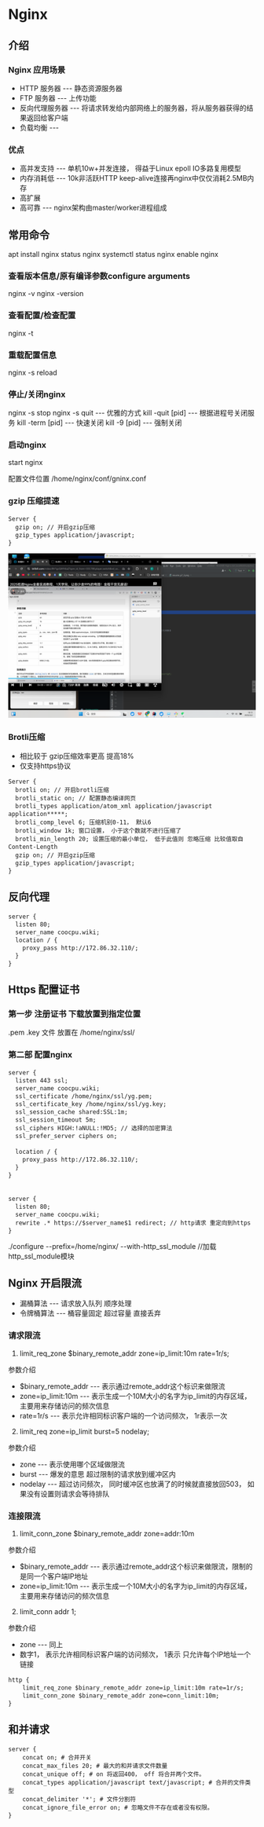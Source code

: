 # Nginx


## 介绍
### Nginx 应用场景
- HTTP 服务器 --- 静态资源服务器
- FTP 服务器 --- 上传功能
- 反向代理服务器 --- 将请求转发给内部网络上的服务器，将从服务器获得的结果返回给客户端
- 负载均衡 --- 

### 优点
- 高并发支持 --- 单机10w+并发连接， 得益于Linux epoll IO多路复用模型
- 内存消耗低 --- 10k非活跃HTTP keep-alive连接再nginx中仅仅消耗2.5MB内存
- 高扩展
- 高可靠 --- nginx架构由master/worker进程组成


## 常用命令
apt install nginx
status nginx
systemctl status nginx
enable nginx
### 查看版本信息/原有编译参数configure arguments
nginx -v
nginx -version
### 查看配置/检查配置
nginx -t
### 重载配置信息
nginx -s reload
### 停止/关闭nginx
nginx -s stop
nginx -s quit --- 优雅的方式 
kill -quit [pid] --- 根据进程号关闭服务
kill -term [pid] --- 快速关闭
kill -9 [pid] --- 强制关闭
### 启动nginx
start nginx

配置文件位置
/home/nginx/conf/gninx.conf

### gzip 压缩提速
```nginx
Server {
  gzip on; // 开启gzip压缩
  gzip_types application/javascript;
}
```
![参数详解](./static/nginx_gzip.png)


### Brotli压缩
- 相比较于 gzip压缩效率更高 提高18%
- 仅支持https协议

```nginx
Server {
  brotli on; // 开启brotli压缩
  brotli_static on; // 配置静态编译网页
  brotli_types application/atom_xml application/javascript application*****;
  brotli_comp_level 6; 压缩机别0-11， 默认6
  brotli_window 1k; 窗口设置， 小于这个数就不进行压缩了
  brotli_min_length 20; 设置压缩的最小单位， 低于此值则 忽略压缩 比较值取自 Content-Length
  gzip on; // 开启gzip压缩
  gzip_types application/javascript;
}
```



## 反向代理
```nginx
server {
  listen 80;
  server_name coocpu.wiki;
  location / {
    proxy_pass http://172.86.32.110/;
  }
}
```

## Https 配置证书
### 第一步 注册证书 下载放置到指定位置
.pem .key 文件 放置在 /home/nginx/ssl/

### 第二部 配置nginx
```nginx
server {
  listen 443 ssl;
  server_name coocpu.wiki;
  ssl_certificate /home/nginx/ssl/yg.pem;
  ssl_certificate_key /home/nginx/ssl/yg.key;
  ssl_session_cache shared:SSL:1m;
  ssl_session_timeout 5m;
  ssl_ciphers HIGH:!aNULL:!MD5; // 选择的加密算法 
  ssl_prefer_server ciphers on;
  
  location / {
    proxy_pass http://172.86.32.110/;
  }
}


server {
  listen 80;
  server_name coocpu.wiki;
  rewrite .* https://$server_name$1 redirect; // http请求 重定向到https
}
```

./configure --prefix=/home/nginx/ --with-http_ssl_module //加载http_ssl_module模块



## Nginx 开启限流

- 漏桶算法 --- 请求放入队列 顺序处理
- 令牌桶算法 --- 桶容量固定 超过容量 直接丢弃

### 请求限流
1. limit_req_zone $binary_remote_addr zone=ip_limit:10m rate=1r/s;

参数介绍
- $binary_remote_addr --- 表示通过remote_addr这个标识来做限流
- zone=ip_limit:10m --- 表示生成一个10M大小的名字为ip_limit的内存区域，主要用来存储访问的频次信息
- rate=1r/s --- 表示允许相同标识客户端的一个访问频次， 1r表示一次


2. limit_req zone=ip_limit burst=5 nodelay;

参数介绍
- zone --- 表示使用哪个区域做限流
- burst --- 爆发的意思 超过限制的请求放到缓冲区内
- nodelay --- 超过访问频次， 同时缓冲区也放满了的时候就直接放回503， 如果没有设置则请求会等待排队

### 连接限流
1. limit_conn_zone $binary_remote_addr zone=addr:10m

参数介绍
- $binary_remote_addr --- 表示通过remote_addr这个标识来做限流，限制的是同一个客户端IP地址
- zone=ip_limit:10m --- 表示生成一个10M大小的名字为ip_limit的内存区域，主要用来存储访问的频次信息

2. limit_conn addr 1;

参数介绍
- zone --- 同上
- 数字1， 表示允许相同标识客户端的访问频次， 1表示 只允许每个IP地址一个链接

```nginx
http {
    limit_req_zone $binary_remote_addr zone=ip_limit:10m rate=1r/s;
    limit_conn_zone $binary_remote_addr zone=conn_limit:10m;
}
```


## 和并请求

```nginx
server {
    concat on; # 合并开关
    concat_max_files 20; # 最大的和并请求文件数量
    concat_unique off; # on 将返回400， off 将合并两个文件。
    concat_types application/javascript text/javascript; # 合并的文件类型
    concat_delimiter '*'; # 文件分割符
    concat_ignore_file_error on; # 忽略文件不存在或者没有权限。
}
```

